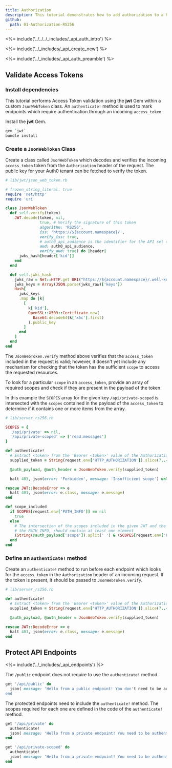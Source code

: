 ```yaml
---
title: Authorization
description: This tutorial demonstrates how to add authorization to a Ruby API.
github:
  path: 01-Authorization-RS256
---
```


<%= include('../../../_includes/_api_auth_intro') %>

<%= include('../_includes/_api_create_new') %>

<%= include('../_includes/_api_auth_preamble') %>

## Validate Access Tokens

### Install dependencies

This tutorial performs Access Token validation using the **jwt** Gem within a custom `JsonWebToken` class. An `authenticate!` method is used to mark endpoints which require authentication through an incoming `access_token`. 

Install the **jwt** Gem.

```bash
gem `jwt`
bundle install
```

### Create a `JsonWebToken` Class

Create a class called `JsonWebToken` which decodes and verifies the incoming `access_token` token from the `Authorization` header of the request. The public key for your Auth0 tenant can be fetched to verify the token.

```rb
# lib/jwt/json_web_token.rb

# frozen_string_literal: true
require 'net/http'
require 'uri'

class JsonWebToken
  def self.verify(token)
    JWT.decode(token, nil,
               true, # Verify the signature of this token
               algorithm: 'RS256',
               iss: 'https://${account.namespace}/',
               verify_iss: true,
               # auth0_api_audience is the identifier for the API set up in the Auth0 dashboard
               aud: auth0_api_audience,
               verify_aud: true) do |header|
      jwks_hash[header['kid']]
    end
  end

  def self.jwks_hash
    jwks_raw = Net::HTTP.get URI("https://${account.namespace}/.well-known/jwks.json")
    jwks_keys = Array(JSON.parse(jwks_raw)['keys'])
    Hash[
      jwks_keys
      .map do |k|
        [
          k['kid'],
          OpenSSL::X509::Certificate.new(
            Base64.decode64(k['x5c'].first)
          ).public_key
        ]
      end
    ]
  end
end
```

The `JsonWebToken.verify` method above verifies that the `access_token` included in the request is valid; however, it doesn't yet include any mechanism for checking that the token has the sufficient `scope` to access the requested resources.

To look for a particular `scope` in an `access_token`, provide an array of required scopes and check if they are present in the payload of the token.

In this example the `SCOPES` array for the given key `/api/private-scoped` is intersected with the `scopes` contained in the payload of the `access_token` to determine if it contains one or more items from the array.

```rb
# lib/server_rs256.rb

SCOPES = {
  '/api/private' => nil,
  '/api/private-scoped' => ['read:messages']
}

def authenticate!
  # Extract <token> from the 'Bearer <token>' value of the Authorization header
  supplied_token = String(request.env['HTTP_AUTHORIZATION']).slice(7..-1)

  @auth_payload, @auth_header = JsonWebToken.verify(supplied_token)

  halt 403, json(error: 'Forbidden', message: 'Insufficient scope') unless scope_included

rescue JWT::DecodeError => e
  halt 401, json(error: e.class, message: e.message)
end

def scope_included
  if SCOPES[request.env['PATH_INFO']] == nil
    true
  else
    # The intersection of the scopes included in the given JWT and the ones in the SCOPES hash needed to access
    # the PATH_INFO, should contain at least one element
    (String(@auth_payload['scope']).split(' ') & (SCOPES[request.env['PATH_INFO']])).any?
  end
end
```

### Define an `authenticate!` method

Create an `authenticate!` method to run before each endpoint which looks for the `access_token` in the `Authorization` header of an incoming request. If the token is present, it should be passed to `JsonWebToken.verify`.

```rb
# lib/server_rs256.rb

def authenticate!
  # Extract <token> from the 'Bearer <token>' value of the Authorization header
  supplied_token = String(request.env['HTTP_AUTHORIZATION']).slice(7..-1)

  @auth_payload, @auth_header = JsonWebToken.verify(supplied_token)

rescue JWT::DecodeError => e
  halt 401, json(error: e.class, message: e.message)
end
```

## Protect API Endpoints

<%= include('../_includes/_api_endpoints') %>

The `/public` endpoint does not require to use the `authenticate!` method.

```rb
get '/api/public' do
  json( message: 'Hello from a public endpoint! You don't need to be authenticated to see this.' )
end
```

The protected endpoints need to include the `authenticate!` method. The scopes required for each one are defined in the code of the `authenticate!` method.

```rb
get '/api/private' do
  authenticate!
  json( message: 'Hello from a private endpoint! You need to be authenticated to see this.' )
end

get '/api/private-scoped' do
  authenticate!
  json( message: 'Hello from a private endpoint! You need to be authenticated and have a scope of read:messages to see this.' )
end
```
